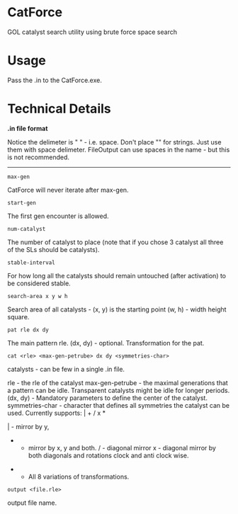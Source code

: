 # CatForce
GOL catalyst search utility using brute force space search 

# Usage
Pass the .in to the CatForce.exe. 

# Technical Details

**.in file format** 

Notice the delimeter is " " - i.e. space. 
Don't place "" for strings. Just use them with space delimeter. 
FileOutput can use spaces in the name - but this is not recommended. 

---

`max-gen`

CatForce will never iterate after max-gen. 

`start-gen`

The first gen encounter is allowed. 

`num-catalyst`

The number of catalyst to place (note that if you chose 3 catalyst all three of the SLs should be catalysts). 

`stable-interval`

For how long all the catalysts should remain untouched (after activation) to be considered stable. 

`search-area x y w h`

Search area of all catalysts - (x, y) is the starting point (w, h) - width height square. 

`pat rle dx dy`

The main pattern rle. 
(dx, dy) - optional. Transformation for the pat. 

`cat <rle> <max-gen-petrube> dx dy <symmetries-char>`

catalysts - can be few in a single .in file. 

rle - the rle of the catalyst 
max-gen-petrube - the maximal generations that a pattern can be idle. Transparent catalysts might be idle for longer periods. 
(dx, dy) - Mandatory parameters to define the center of the catalyst. 
symmetries-char - character that defines all symmetries the catalyst can be used. Currently supports: 
| + / x *

|  - mirror by y, 
+  - mirror by x, y and both. 
/ - diagonal mirror
x - diagonal mirror by both diagonals and rotations clock and anti clock wise. 
* - All 8 variations of transformations. 

`output <file.rle>`

output file name. 
